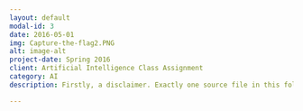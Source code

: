 ```yaml
---
layout: default
modal-id: 3
date: 2016-05-01
img: Capture-the-flag2.PNG
alt: image-alt
project-date: Spring 2016
client: Artificial Intelligence Class Assignment
category: AI
description: Firstly, a disclaimer. Exactly one source file in this folder is written by me - sak140130agent.java. Everything else was written by either UTD's Professor Vincent Ng, and is hosted here with his permission. To clarify, none of the UI or framework for this project was created by me - one AI agent contained therein is my creation. Our final project in my Artificial Intelligence class (shown here) was to write a pathfinding agent that would coordinate the movements of two triangles playing capture the flag with another two triangles. This project is more complicated than it appears - since each agent can only observe adjacent spaces, does not know its exact location, does not know the exact location of any enemies, it's partner, it's own flag, the enemies flag, or the map layout. Our final grade was based on our performance in a competition against the AI agents of our classmates. My agent came in first, beating 34 other students organized into 25 teams. My agent utilizes a modified version of A* pathfinding that attempts to deal with the problems of pathfinding through unknown terrain, uses the agent's compass to coordinate with its partner, and has a bit of higher level strategy in deciding whether to return to base to guard its own flag. In order to run the project, make sure you have a somewhat recent version of a Java Runtime Environment and a Java Development Kit. Then launch the project with "start.bat". Once the project starts, change the option under "Team 1" to ctf.agent.Sak140130agent. Feel free to change the board set (although my agent performs best on more complicated maps), delay (this controls how long it waits between each turn), and color map as you see fit. Then click "Un-pause" and watch the agents play out a game of capture the flag - my agents will be those on the left. You'll have to un-pause again after each capture of the flag. Download all the relevant files <a href="https://drive.google.com/open?id=0B0SYXy6axNB7WVZVVjRYSGRkSEE">here</a>

---
```

